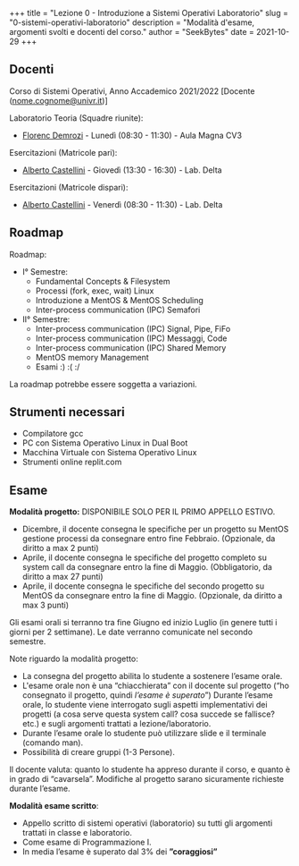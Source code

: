 +++
title = "Lezione 0 - Introduzione a Sistemi Operativi Laboratorio"
slug = "0-sistemi-operativi-laboratorio"
description = "Modalità d'esame, argomenti svolti e docenti del corso."
author = "SeekBytes"
date = 2021-10-29
+++

## Docenti 

Corso di Sistemi Operativi, Anno Accademico 2021/2022 [Docente (nome.cognome@univr.it)]

Laboratorio Teoria (Squadre riunite):
* [Florenc Demrozi](https://sites.google.com/view/florencdemrozi) - Lunedì (08:30 - 11:30) - Aula Magna CV3

Esercitazioni (Matricole pari):
* [Alberto Castellini](http://profs.scienze.univr.it/~castellini/) - Giovedì (13:30 - 16:30) - Lab. Delta

Esercitazioni (Matricole dispari):
* [Alberto Castellini](http://profs.scienze.univr.it/~castellini/) - Venerdì (08:30 - 11:30) - Lab. Delta

## Roadmap

Roadmap:
* I° Semestre:
	* Fundamental Concepts & Filesystem
	* Processi (fork, exec, wait) Linux
	* Introduzione a MentOS & MentOS Scheduling
	* Inter-process communication (IPC) Semafori
* II° Semestre:
	* Inter-process communication (IPC) Signal, Pipe, FiFo
	* Inter-process communication (IPC) Messaggi, Code
	* Inter-process communication (IPC) Shared Memory
	* MentOS memory Management
	* Esami :) :( :/ 

La roadmap potrebbe essere soggetta a variazioni.

## Strumenti necessari

* Compilatore gcc
* PC con Sistema Operativo Linux in Dual Boot
* Macchina Virtuale con Sistema Operativo Linux
* Strumenti online replit.com

## Esame

**Modalità progetto:**
DISPONIBILE SOLO PER IL PRIMO APPELLO ESTIVO.

* Dicembre, il docente consegna le specifiche per un progetto su MentOS gestione processi da consegnare entro fine Febbraio. (Opzionale, da diritto a max 2 punti)
* Aprile, il docente consegna le specifiche del progetto completo su system call da consegnare entro la fine di Maggio. (Obbligatorio, da diritto a max 27 punti)
* Aprile, il docente consegna le specifiche del secondo progetto su MentOS da consegnare entro la fine di Maggio. (Opzionale, da diritto a max 3 punti)

Gli esami orali si terranno tra fine Giugno ed inizio Luglio (in genere tutti i
giorni per 2 settimane). Le date verranno comunicate nel secondo semestre.

Note riguardo la modalità progetto:
* La consegna del progetto abilita lo studente a sostenere l’esame orale.
* L'esame orale non è una “chiacchierata” con il docente sul progetto (“ho consegnato il progetto, quindi _l’esame è superato_”) Durante l’esame orale, lo studente viene interrogato sugli aspetti implementativi dei progetti (a cosa serve questa system call? cosa succede se fallisce? etc.) e sugli argomenti trattati a lezione/laboratorio. 
* Durante l’esame orale lo studente può utilizzare slide e il terminale (comando man).
* Possibilità di creare gruppi (1-3 Persone).

Il docente valuta: quanto lo studente ha appreso durante il corso, e quanto è in grado di “cavarsela”. Modifiche al progetto sarano sicuramente richieste durante l’esame.

**Modalità esame scritto**:

* Appello scritto di sistemi operativi (laboratorio) su tutti gli argomenti trattati in classe e laboratorio.
* Come esame di Programmazione I.
* In media l’esame è superato dal 3% dei **”coraggiosi”**